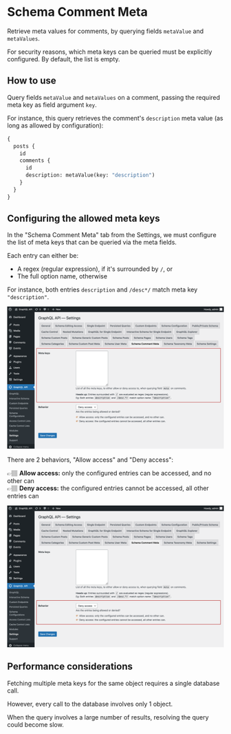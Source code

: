 # Schema Comment Meta

Retrieve meta values for comments, by querying fields `metaValue` and `metaValues`.

For security reasons, which meta keys can be queried must be explicitly configured. By default, the list is empty.

## How to use

Query fields `metaValue` and `metaValues` on a comment, passing the required meta key as field argument `key`.

For instance, this query retrieves the comment's `description` meta value (as long as allowed by configuration):

```graphql
{
  posts {
    id
    comments {
      id
      description: metaValue(key: "description")
    }
  }
}
```

## Configuring the allowed meta keys

In the "Schema Comment Meta" tab from the Settings, we must configure the list of meta keys that can be queried via the meta fields.

Each entry can either be:

- A regex (regular expression), if it's surrounded by `/`, or
- The full option name, otherwise

For instance, both entries `description` and `/desc*/` match meta key `"description"`.

<a href="../../images/schema-configuration-comment-meta-entries.png" target="_blank">![Defining the entries](../../images/schema-configuration-comment-meta-entries.png "Defining the entries")</a>

There are 2 behaviors, "Allow access" and "Deny access":

👉🏽 <strong>Allow access:</strong> only the configured entries can be accessed, and no other can<br/>
👉🏽 <strong>Deny access:</strong> the configured entries cannot be accessed, all other entries can

<a href="../../images/schema-configuration-comment-meta-behavior.png" target="_blank">![Defining the access behavior](../../images/schema-configuration-comment-meta-behavior.png "Defining the access behavior")</a>

## Performance considerations

Fetching multiple meta keys for the same object requires a single database call.

However, every call to the database involves only 1 object.

When the query involves a large number of results, resolving the query could become slow.
